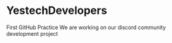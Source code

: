 # YestechDevelopers
First GitHub Practice 
We are working on our discord community development project
